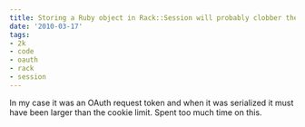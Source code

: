 ```yaml
---
title: Storing a Ruby object in Rack::Session will probably clobber the session
date: '2010-03-17'
tags:
- 2k
- code
- oauth
- rack
- session
---
```


In my case it was an OAuth request token and when it was serialized it must have been larger than the cookie limit. Spent too much time on this.
